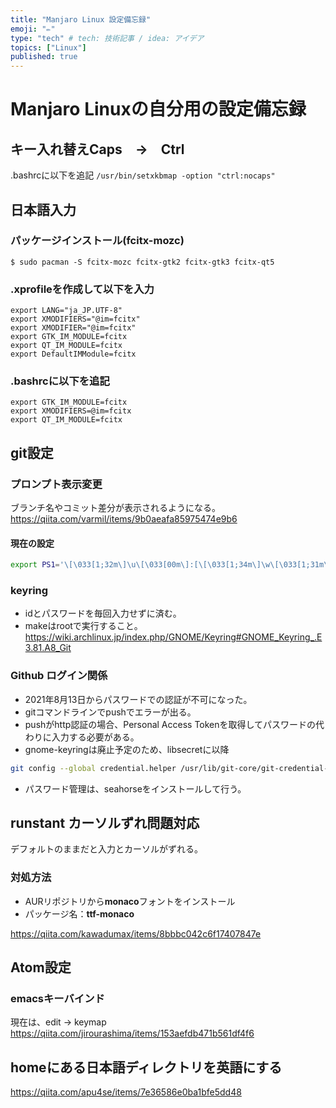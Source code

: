 ```yaml
---
title: "Manjaro Linux 設定備忘録"
emoji: "✏"
type: "tech" # tech: 技術記事 / idea: アイデア
topics: ["Linux"]
published: true
---
```


# Manjaro Linuxの自分用の設定備忘録

## キー入れ替えCaps　→　Ctrl
.bashrcに以下を追記
`/usr/bin/setxkbmap -option "ctrl:nocaps"`

## 日本語入力
### パッケージインストール(fcitx-mozc)
```
$ sudo pacman -S fcitx-mozc fcitx-gtk2 fcitx-gtk3 fcitx-qt5
```

### .xprofileを作成して以下を入力
```
export LANG="ja_JP.UTF-8"
export XMODIFIERS="@im=fcitx"
export XMODIFIER="@im=fcitx"
export GTK_IM_MODULE=fcitx
export QT_IM_MODULE=fcitx
export DefaultIMModule=fcitx
```

### .bashrcに以下を追記
```
export GTK_IM_MODULE=fcitx
export XMODIFIERS=@im=fcitx
export QT_IM_MODULE=fcitx
```

## git設定
### プロンプト表示変更
ブランチ名やコミット差分が表示されるようになる。
https://qiita.com/varmil/items/9b0aeafa85975474e9b6

#### 現在の設定
```sh
export PS1='\[\033[1;32m\]\u\[\033[00m\]:[\[\033[1;34m\]\w\[\033[1;31m\]$(__git_ps1)\[\033[00m\] ]\$ '
```

### keyring
* idとパスワードを毎回入力せずに済む。
* makeはrootで実行すること。
https://wiki.archlinux.jp/index.php/GNOME/Keyring#GNOME_Keyring_.E3.81.A8_Git

### Github ログイン関係
* 2021年8月13日からパスワードでの認証が不可になった。
* gitコマンドラインでpushでエラーが出る。
* pushがhttp認証の場合、Personal Access Tokenを取得してパスワードの代わりに入力する必要がある。
* gnome-keyringは廃止予定のため、libsecretに以降

```bash
git config --global credential.helper /usr/lib/git-core/git-credential-libsecret
```

* パスワード管理は、seahorseをインストールして行う。

## runstant カーソルずれ問題対応
デフォルトのままだと入力とカーソルがずれる。
### 対処方法
* AURリポジトリから**monaco**フォントをインストール
* パッケージ名：**ttf-monaco**

https://qiita.com/kawadumax/items/8bbbc042c6f17407847e

## Atom設定
### emacsキーバインド
現在は、edit → keymap
https://qiita.com/jirourashima/items/153aefdb471b561df4f6

## homeにある日本語ディレクトリを英語にする
https://qiita.com/apu4se/items/7e36586e0ba1bfe5dd48

